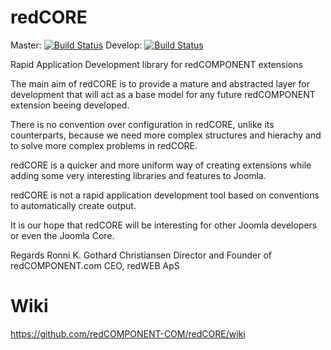 redCORE
======

Master: [![Build Status](https://api.travis-ci.com/redCOMPONENT-COM/redCORE.png?branch=master&token=vpkyAMSd8vTHK9zwpML6)](https://magnum.travis-ci.com/redCOMPONENT-COM/redCORE/)
Develop: [![Build Status](https://api.travis-ci.com/redCOMPONENT-COM/redCORE.png?branch=develop&token=vpkyAMSd8vTHK9zwpML6)](https://magnum.travis-ci.com/redCOMPONENT-COM/redCORE/)

Rapid Application Development library for redCOMPONENT extensions

The main aim of redCORE is to provide a mature and abstracted layer for development that will act as a base model for any future redCOMPONENT extension beeing developed.

There is no convention over configuration in redCORE, unlike its counterparts, because we need more complex structures and hierachy and to solve more complex problems in redCORE.

redCORE is a quicker and more uniform way of creating extensions while adding some very interesting libraries and features to Joomla.

redCORE is not a rapid application development tool based on conventions to automatically create output.

It is our hope that redCORE will be interesting for other Joomla developers or even the Joomla Core.

Regards
Ronni K. Gothard Christiansen
Director and Founder of redCOMPONENT.com
CEO, redWEB ApS

Wiki
=====

https://github.com/redCOMPONENT-COM/redCORE/wiki
